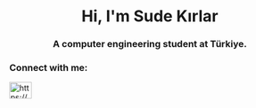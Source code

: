 <h1 align="center">Hi, I'm Sude Kırlar</h1>
<h3 align="center">A computer engineering student at Türkiye.</h3>

<h3 align="left">Connect with me:</h3>
<p align="left">
<a href="https://linkedin.com/in/https://www.linkedin.com/in/sudek%c4%b1rlar/" target="blank"><img align="center" src="https://raw.githubusercontent.com/rahuldkjain/github-profile-readme-generator/master/src/images/icons/Social/linked-in-alt.svg" alt="https://www.linkedin.com/in/sudek%c4%b1rlar/" height="30" width="40" /></a>
</p>
